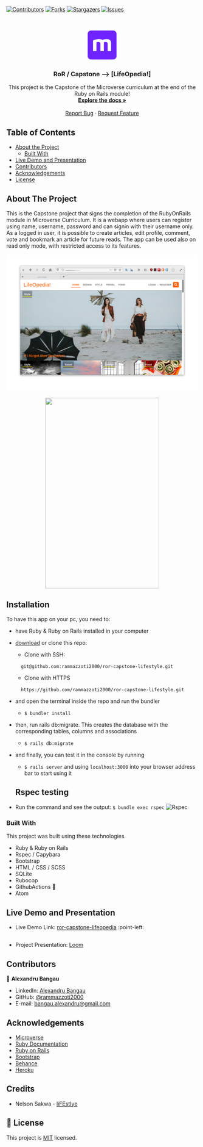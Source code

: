 <!--
*** Thanks for checking out this README Template. If you have a suggestion that would
*** make this better, please fork the repo and create a pull request or simply open
*** an issue with the tag "enhancement".
*** Thanks again! Now go create something AMAZING! :D
-->

<!-- PROJECT SHIELDS -->
<!--
*** I'm using markdown "reference style" links for readability.
*** Reference links are enclosed in brackets [ ] instead of parentheses ( ).
*** See the bottom of this document for the declaration of the reference variables
*** for contributors-url, forks-url, etc. This is an optional, concise syntax you may use.
*** https://www.markdownguide.org/basic-syntax/#reference-style-links
-->
[![Contributors][contributors-shield]][contributors-url]
[![Forks][forks-shield]][forks-url]
[![Stargazers][stars-shield]][stars-url]
[![Issues][issues-shield]][issues-url]


<!-- PROJECT LOGO -->
<br />
<p align="center">
  <a href="https://github.com/rammazzoti2000/ror-capstone-lifestyle">
    <img src="app/assets/images/microverse.png" alt="Logo" width="80" height="80">
  </a>

  <h3 align="center">RoR / Capstone --> [LifeOpedia!]</h3>

  <p align="center">
    This project is the Capstone of the Microverse curriculum at the end of the Ruby on Rails module!
    <br />
    <a href="https://github.com/rammazzoti2000/ror-capstone-lifestyle"><strong>Explore the docs »</strong></a>
    <br />
    <br />
    <a href="https://github.com/rammazzoti2000/ror-capstone-lifestyle/issues">Report Bug</a>
    ·
    <a href="https://github.com/rammazzoti2000/ror-capstone-lifestyle/issues">Request Feature</a>
  </p>
</p>

<!-- TABLE OF CONTENTS -->
## Table of Contents

* [About the Project](#about-the-project)
  * [Built With](#built-with)
* [Live Demo and Presentation](#live-demo-and-presentation)
* [Contributors](#contributors)
* [Acknowledgements](#acknowledgements)
* [License](#license)

<!-- ABOUT THE PROJECT -->
## About The Project

This is the Capstone project that signs the completion of the RubyOnRails module in Microverse Curriculum.
It is a webapp where users can register using name, username, password and can signin with their username only.
As a logged in user, it is possible to create articles, edit profile, comment, vote and bookmark an article for future reads.
The app can be used also on read only mode, with restricted access to its features.

  ![screenshot-1](app/assets/images/screenshot-1.png)
<p align="center">
  <img align="center" width="300" height="500" src="app/assets/images/gif.gif">
</p>

<!-- INSTALLATION -->
## Installation

To have this app on your pc, you need to:
* have Ruby & Ruby on Rails installed in your computer
* [download](https://github.com/rammazzoti2000/ror-capstone-lifestyle/archive/development.zip) or clone this repo:
  - Clone with SSH:
  ```
    git@github.com:rammazzoti2000/ror-capstone-lifestyle.git
  ```
  - Clone with HTTPS
  ```
    https://github.com/rammazzoti2000/ror-capstone-lifestyle.git
  ```
* and open the terminal inside the repo and run the bundler
  - ```$ bundler install```
* then, run rails db:migrate. This creates the database with the corresponding tables, columns and associations
  - ```$ rails db:migrate```
* and finally, you can test it in the console by running
  - ```$ rails server``` and using ```localhost:3000``` into your browser address bar to start using it
  ## Rspec testing

* Run the command and see the output: 
```$ bundle exec rspec```
![Rspec](app/assets/images/rspec.png)

### Built With
This project was built using these technologies.
* Ruby & Ruby on Rails
* Rspec / Capybara
* Bootstrap
* HTML / CSS / SCSS
* SQLite
* Rubocop
* GithubActions :muscle:
* Atom

<!-- Live Demo -->
## Live Demo and Presentation
* Live Demo Link: [ror-capstone-lifeopedia](https://ror-capstone-lifeopedia.herokuapp.com/) :point-left:
##
* Project Presentation: [Loom](#)

<!-- CONTACT -->
## Contributors

👤 **Alexandru Bangau**

- LinkedIn: [Alexandru Bangau](https://www.linkedin.com/in/alexandru-bangau/)
- GitHub: [@rammazzoti2000](https://github.com/rammazzoti2000)
- E-mail: bangau.alexandru@gmail.com


<!-- ACKNOWLEDGEMENTS -->
## Acknowledgements
* [Microverse](https://www.microverse.org/)
* [Ruby Documentation](https://www.ruby-lang.org/en/documentation/)
* [Ruby on Rails](https://rubyonrails.org/)
* [Bootstrap](https://getbootstrap.com/)
* [Behance](https://www.behance.net/)
* [Heroku](https://www.heroku.com/)

## Credits
* Nelson Sakwa - [liFEstIye](https://www.behance.net/gallery/14554909/liFEsTlye-Mobile-version)

<!-- MARKDOWN LINKS & IMAGES -->
<!-- https://www.markdownguide.org/basic-syntax/#reference-style-links -->
[contributors-shield]: https://img.shields.io/github/contributors/rammazzoti2000/ror-capstone-lifestyle.svg?style=flat-square
[contributors-url]: https://github.com/rammazzoti2000/ror-capstone-lifestyle/graphs/contributors
[forks-shield]: https://img.shields.io/github/forks/rammazzoti2000/ror-capstone-lifestyle.svg?style=flat-square
[forks-url]: https://github.com/rammazzoti2000/ror-capstone-lifestyle/network/members
[stars-shield]: https://img.shields.io/github/stars/rammazzoti2000/ror-capstone-lifestyle.svg?style=flat-square
[stars-url]: https://github.com/rammazzoti2000/ror-capstone-lifestyle/stargazers
[issues-shield]: https://img.shields.io/github/issues/rammazzoti2000/ror-capstone-lifestyle.svg?style=flat-square
[issues-url]: https://github.com/rammazzoti2000/ror-capstone-lifestyle/issues

## 📝 License

This project is [MIT](https://opensource.org/licenses/MIT) licensed.
